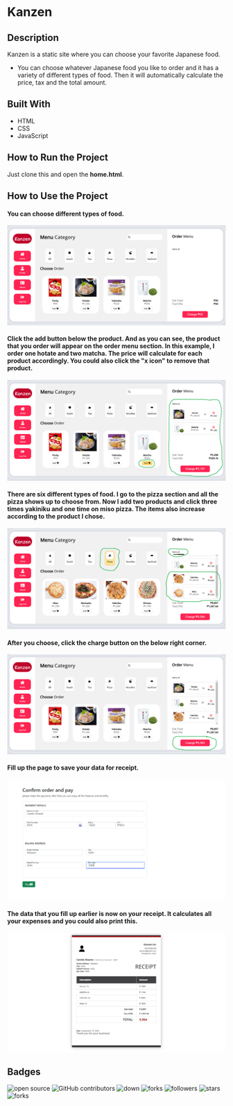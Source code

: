 # Kanzen

## Description
Kanzen is a static site where you can choose your favorite Japanese food.

- You can choose whatever Japanese food you like to order and it has a variety of different types of food. Then it will automatically calculate the price, tax and the total amount.

## Built With
- HTML
- CSS
- JavaScript

## How to Run the Project
Just clone this and open the **home.html**.

## How to Use the Project
#### You can choose different types of food.
![none](screenshots/1.png?raw=true)
#### Click the add button below the product. And as you can see, the product that you order will appear on the order menu section. In this example, I order one hotate and two matcha. The price will calculate for each product accordingly. You could also click the "x icon" to remove that product.
![none](screenshots/2.png?raw=true)
#### There are six different types of food. I go to the pizza section and all the pizza shows up to choose from. Now I add two products and click three times yakiniku and one time on miso pizza. The items also increase according to the product I chose. 
![none](screenshots/3.png?raw=true)
#### After you choose, click the charge button on the below right corner.
![none](screenshots/4.png?raw=true)
#### Fill up the page to save your data for receipt.
![none](screenshots/6.png?raw=true)
#### The data that you fill up earlier is now on your receipt. It calculates all your expenses and you could also print this.
![none](screenshots/5.png?raw=true)

## Badges
![open source](https://img.shields.io/badge/Open%20Source-%F0%9F%92%9A-white)
![GitHub contributors](https://img.shields.io/github/contributors/Llanz-dev/Kanzen)
![down](https://img.shields.io/github/downloads/Llanz-dev/Kanzen/total)
![forks](https://img.shields.io/github/last-commit/Llanz-dev/Kanzen)
![followers](https://img.shields.io/github/followers/Llanz-dev?style=social)
![stars](https://img.shields.io/github/stars/Llanz-dev?style=social)
![forks](https://img.shields.io/github/forks/Llanz-dev/Kanzen?style=social)
